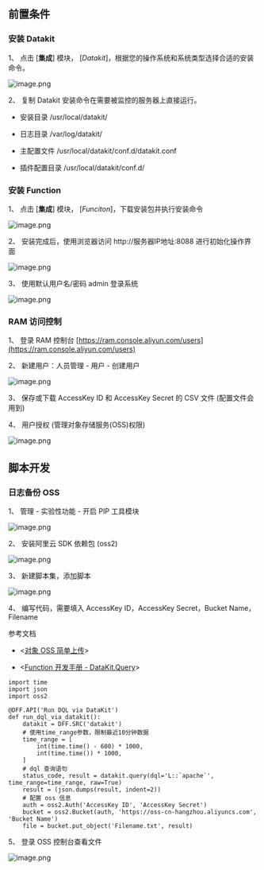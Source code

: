 ## 前置条件

### 安装 Datakit

1、 点击 [**集成**] 模块， [_Datakit_]，根据您的操作系统和系统类型选择合适的安装命令。

![image.png](../images/log-backup-to-oss-by-func-1.png)

2、 复制 Datakit 安装命令在需要被监控的服务器上直接运行。

- 安装目录 /usr/local/datakit/

- 日志目录 /var/log/datakit/

- 主配置文件 /usr/local/datakit/conf.d/datakit.conf

- 插件配置目录 /usr/local/datakit/conf.d/

### 安装 Function

1、 点击 [**集成**] 模块， [_Funciton_]，下载安装包并执行安装命令

![image.png](../images/log-backup-to-oss-by-func-2.png)

2、 安装完成后，使用浏览器访问 http://服务器IP地址:8088 进行初始化操作界面

![image.png](../images/log-backup-to-oss-by-func-3.png)

3、 使用默认用户名/密码 admin 登录系统

![image.png](../images/log-backup-to-oss-by-func-4.png)
### RAM 访问控制

1、 登录 RAM 控制台  [https://ram.console.aliyun.com/users](https://ram.console.aliyun.com/users)

2、 新建用户：人员管理 - 用户 - 创建用户

![image.png](../images/log-backup-to-oss-by-func-5.png)

3、 保存或下载 AccessKey ID 和 AccessKey Secret 的 CSV 文件 (配置文件会用到)

4、 用户授权 (管理对象存储服务(OSS)权限)

![image.png](../images/log-backup-to-oss-by-func-6.png)

## 脚本开发

### 日志备份 OSS

1、 管理 - 实验性功能 - 开启 PIP 工具模块

![image.png](../images/log-backup-to-oss-by-func-7.png)

2、 安装阿里云 SDK 依赖包 (oss2)

![image.png](../images/log-backup-to-oss-by-func-8.png)

3、 新建脚本集，添加脚本

![image.png](../images/log-backup-to-oss-by-func-9.png)

4、 编写代码，需要填入 AccessKey ID，AccessKey Secret，Bucket Name，Filename

参考文档

- <[对象 OSS 简单上传](https://help.aliyun.com/document_detail/88426.html)>

- <[Function 开发手册 - DataKit.Query](https://function.dataflux.cn/#/read?q=development-guide.md)>

```
import time
import json
import oss2

@DFF.API('Run DQL via DataKit')
def run_dql_via_datakit():
    datakit = DFF.SRC('datakit')
    # 使用time_range参数，限制最近10分钟数据
    time_range = [
        int(time.time() - 600) * 1000,
        int(time.time()) * 1000,
    ]
    # dql 查询语句
    status_code, result = datakit.query(dql='L::`apache`', time_range=time_range, raw=True)
    result = (json.dumps(result, indent=2))
    # 配置 oss 信息
    auth = oss2.Auth('AccessKey ID', 'AccessKey Secret')
    bucket = oss2.Bucket(auth, 'https://oss-cn-hangzhou.aliyuncs.com', 'Bucket Name')
    file = bucket.put_object('Filename.txt', result)
```

5、 登录 OSS 控制台查看文件
 
 ![image.png](../images/log-backup-to-oss-by-func-10.png)
